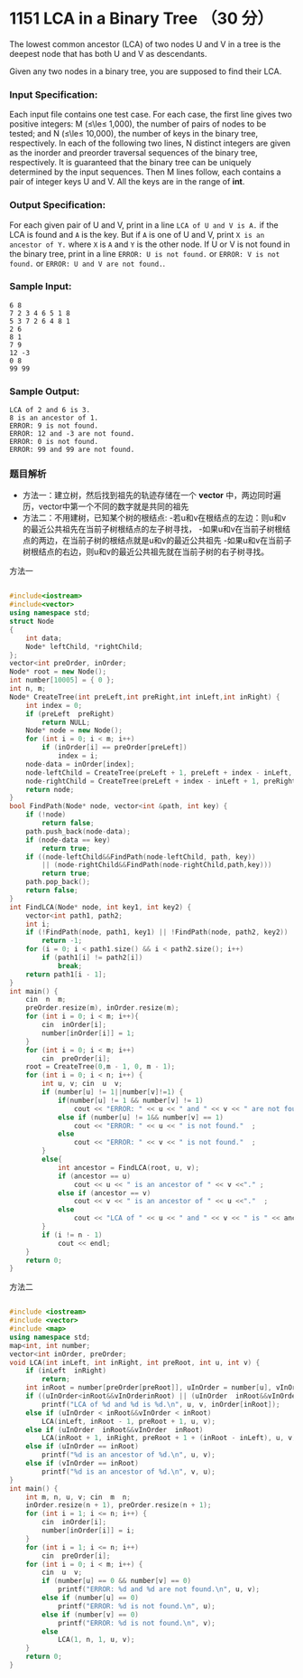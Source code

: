 # 1151 LCA in a Binary Tree （30 分）

The lowest common ancestor (LCA) of two nodes U and V in a tree is the deepest node that has both U and V as descendants.

Given any two nodes in a binary tree, you are supposed to find their LCA.

### Input Specification:

Each input file contains one test case. For each case, the first line gives two positive integers: M (≤\\le≤ 1,000), the number of pairs of nodes to be tested; and N (≤\\le≤ 10,000), the number of keys in the binary tree, respectively. In each of the following two lines, N distinct integers are given as the inorder and preorder traversal sequences of the binary tree, respectively. It is guaranteed that the binary tree can be uniquely determined by the input sequences. Then M lines follow, each contains a pair of integer keys U and V. All the keys are in the range of **int**.

### Output Specification:

For each given pair of U and V, print in a line `LCA of U and V is A.` if the LCA is found and `A` is the key. But if `A` is one of U and V, print `X is an ancestor of Y.` where `X` is `A` and `Y` is the other node. If U or V is not found in the binary tree, print in a line `ERROR: U is not found.` or `ERROR: V is not found.` or `ERROR: U and V are not found.`.

### Sample Input:

    6 8
    7 2 3 4 6 5 1 8
    5 3 7 2 6 4 8 1
    2 6
    8 1
    7 9
    12 -3
    0 8
    99 99
    

### Sample Output:

    LCA of 2 and 6 is 3.
    8 is an ancestor of 1.
    ERROR: 9 is not found.
    ERROR: 12 and -3 are not found.
    ERROR: 0 is not found.
    ERROR: 99 and 99 are not found.

### 题目解析

- 方法一：建立树，然后找到祖先的轨迹存储在一个 **vector** 中，两边同时遍历，vector中第一个不同的数字就是共同的祖先
- 方法二：不用建树，已知某个树的根结点:
  -若u和v在根结点的左边：则u和v的最近公共祖先在当前子树根结点的左子树寻找，
  -如果u和v在当前子树根结点的两边，在当前子树的根结点就是u和v的最近公共祖先
  -如果u和v在当前子树根结点的右边，则u和v的最近公共祖先就在当前子树的右子树寻找。

方法一

```C++

#include<iostream>
#include<vector>
using namespace std;
struct Node
{
	int data;
	Node* leftChild, *rightChild;
};
vector<int preOrder, inOrder;
Node* root = new Node();
int number[10005] = { 0 };
int n, m; 
Node* CreateTree(int preLeft,int preRight,int inLeft,int inRight) {
	int index = 0;
	if (preLeft  preRight)
		return NULL;
	Node* node = new Node();
	for (int i = 0; i < m; i++)
		if (inOrder[i] == preOrder[preLeft])
			index = i;
	node-data = inOrder[index];
	node-leftChild = CreateTree(preLeft + 1, preLeft + index - inLeft, inLeft, index - 1);
	node-rightChild = CreateTree(preLeft + index - inLeft + 1, preRight, index + 1, inRight);
	return node;
}
bool FindPath(Node* node, vector<int &path, int key) {
	if (!node)
		return false;
	path.push_back(node-data);
	if (node-data == key)
		return true;
	if ((node-leftChild&&FindPath(node-leftChild, path, key))
		|| (node-rightChild&&FindPath(node-rightChild,path,key)))
		return true;
	path.pop_back();
	return false;
}
int FindLCA(Node* node, int key1, int key2) {
	vector<int path1, path2;
	int i;
	if (!FindPath(node, path1, key1) || !FindPath(node, path2, key2))
		return -1;
	for (i = 0; i < path1.size() && i < path2.size(); i++)
		if (path1[i] != path2[i])
			break;
	return path1[i - 1];
}
int main() {
	cin  n  m;
	preOrder.resize(m), inOrder.resize(m);
	for (int i = 0; i < m; i++){
		cin  inOrder[i];
		number[inOrder[i]] = 1;
	}
	for (int i = 0; i < m; i++)
		cin  preOrder[i]; 
	root = CreateTree(0,m - 1, 0, m - 1);
	for (int i = 0; i < n; i++) {
		int u, v; cin  u  v;
		if (number[u] != 1||number[v]!=1) {
			if(number[u] != 1 && number[v] != 1)
				cout << "ERROR: " << u << " and " << v << " are not found."  ;
			else if (number[u] != 1&& number[v] == 1)
				cout << "ERROR: " << u << " is not found."  ;
			else
				cout << "ERROR: " << v << " is not found."  ;
		}
		else{
			int ancestor = FindLCA(root, u, v);
			if (ancestor == u)
				cout << u << " is an ancestor of " << v <<"." ;
			else if (ancestor == v)
				cout << v << " is an ancestor of " << u <<"."  ;
			else
				cout << "LCA of " << u << " and " << v << " is " << ancestor <<"."  ;
		}
		if (i != n - 1)
			cout << endl;
	}
	return 0;
}
```

方法二

```C++

#include <iostream>
#include <vector>
#include <map>
using namespace std;
map<int, int number;
vector<int inOrder, preOrder;
void LCA(int inLeft, int inRight, int preRoot, int u, int v) {
	if (inLeft  inRight)
		return;
	int inRoot = number[preOrder[preRoot]], uInOrder = number[u], vInOrder = number[v];
	if ((uInOrder<inRoot&&vInOrderinRoot) || (uInOrder  inRoot&&vInOrder < inRoot))
		printf("LCA of %d and %d is %d.\n", u, v, inOrder[inRoot]);
	else if (uInOrder < inRoot&&vInOrder < inRoot)
		LCA(inLeft, inRoot - 1, preRoot + 1, u, v);
	else if (uInOrder  inRoot&&vInOrder  inRoot)
		LCA(inRoot + 1, inRight, preRoot + 1 + (inRoot - inLeft), u, v);
	else if (uInOrder == inRoot)
		printf("%d is an ancestor of %d.\n", u, v);
	else if (vInOrder == inRoot)
		printf("%d is an ancestor of %d.\n", v, u);
}
int main() {
	int m, n, u, v; cin  m  n;
	inOrder.resize(n + 1), preOrder.resize(n + 1);
	for (int i = 1; i <= n; i++) {
		cin  inOrder[i];
		number[inOrder[i]] = i;
	}
	for (int i = 1; i <= n; i++)
		cin  preOrder[i];
	for (int i = 0; i < m; i++) {
		cin  u  v;
		if (number[u] == 0 && number[v] == 0)
			printf("ERROR: %d and %d are not found.\n", u, v);
		else if (number[u] == 0)
			printf("ERROR: %d is not found.\n", u);
		else if (number[v] == 0)
			printf("ERROR: %d is not found.\n", v);
		else
			LCA(1, n, 1, u, v);
	}
	return 0;
}
```